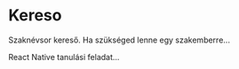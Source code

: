 # Kereso
Szaknévsor kereső. Ha szükséged lenne egy szakemberre...

React Native tanulási feladat...
